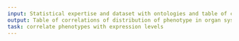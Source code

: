 ```yaml
---
input: Statistical expertise and dataset with ontologies and table of chi-square results
output: Table of correlations of distribution of phenotype in organ systems with expression of genes in the organs
task: correlate phenotypes with expression levels
---
```

